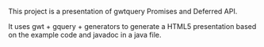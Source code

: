 

This project is a presentation of gwtquery Promises and Deferred API.

It uses gwt + gquery + generators to generate a HTML5 presentation based on the example code and javadoc in a java file.
